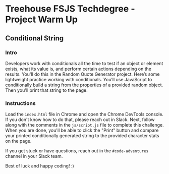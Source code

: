 
# Treehouse FSJS Techdegree - Project Warm Up

## Conditional String

### Intro

Developers work with conditionals all the time to test if an object or element exists, what its value is, and perform certain actions depending on the results.  You'll do this in the Random Quote Generator project.  Here’s some lightweight practice working with conditionals.  You’ll use JavaScript to conditionally build a string from the properties of a provided random object.  Then you'll print that string to the page.

### Instructions

 Load the `index.html` file in Chrome and open the Chrome DevTools console.  If you don't know how to do that, please reach out in Slack.  Next, follow along with the comments in the `js/script.js` file to complete this challenge.  When you are done, you'll be able to click the "Print" button and compare your printed conditionally generated string to the provided character stats on the page.

If you get stuck or have questions, reach out in the `#code-adventures` channel in your Slack team.

Best of luck and happy coding! :)